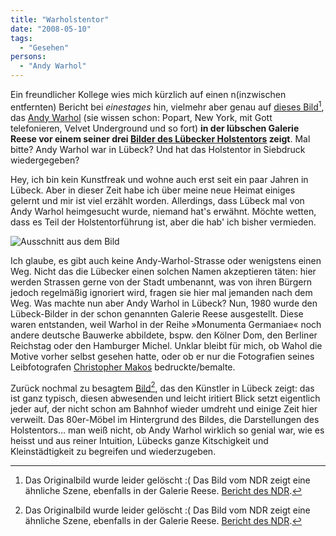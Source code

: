 ```yaml
---
title: "Warholstentor"
date: "2008-05-10"
tags:
  - "Gesehen"
persons:
  - "Andy Warhol"
---
```


Ein freundlicher Kollege wies mich kürzlich auf einen n(inzwischen entfernten) Bericht bei _einestages_ hin, vielmehr aber genau auf [dieses Bild](https://www.ndr.de/kultur/kunst/warhol113_v-contentxl.jpg)[^1], das [Andy Warhol](http://de.wikipedia.org/wiki/Andy_Warhol) (sie wissen schon: Popart, New York, mit Gott telefonieren, Velvet Underground und so fort) **in der lübschen Galerie Reese vor einem seiner drei [Bilder des Lübecker Holstentors](http://dokbase.digicult-museen.net/eingabe/bilder/data/600/72/2008-126.jpg) zeigt**. Mal bitte? Andy Warhol war in Lübeck? Und hat das Holstentor in Siebdruck wiedergegeben?

Hey, ich bin kein Kunstfreak und wohne auch erst seit ein paar Jahren in Lübeck. Aber in dieser Zeit habe ich über meine neue Heimat einiges gelernt und mir ist viel erzählt worden. Allerdings, dass Lübeck mal von Andy Warhol heimgesucht wurde, niemand hat's erwähnt. Möchte wetten, dass es Teil der Holstentorführung ist, aber die hab' ich bisher vermieden.

![Ausschnitt aus dem Bild](/img/codecandies/ZZ3EA71AF5.png)

Ich glaube, es gibt auch keine Andy-Warhol-Strasse oder wenigstens einen Weg. Nicht das die Lübecker einen solchen Namen akzeptieren täten: hier werden Strassen gerne von der Stadt umbenannt, was von ihren Bürgern jedoch regelmäßig ignoriert wird, fragen sie hier mal jemanden nach dem Weg. Was machte nun aber Andy Warhol in Lübeck? Nun, 1980 wurde den Lübeck-Bilder in der schon genannten Galerie Reese ausgestellt. Diese waren entstanden, weil Warhol in der Reihe »Monumenta Germaniae« noch andere deutsche Bauwerke abbildete, bspw. den Kölner Dom, den Berliner Reichstag oder den Hamburger Michel. Unklar bleibt für mich, ob Wahol die Motive vorher selbst gesehen hatte, oder ob er nur die Fotografien seines Leibfotografen [Christopher Makos](http://en.wikipedia.org/wiki/Christopher_Makos) bedruckte/bemalte.

Zurück nochmal zu besagtem [Bild](https://www.ndr.de/kultur/kunst/warhol113_v-contentxl.jpg)[^1], das den Künstler in Lübeck zeigt: das ist ganz typisch, diesen abwesenden und leicht iritiert Blick setzt eigentlich jeder auf, der nicht schon am Bahnhof wieder umdreht und einige Zeit hier verweilt. Das 80er-Möbel im Hintergrund des Bildes, die Darstellungen des Holstentors… man weiß nicht, ob Andy Warhol wirklich so genial war, wie es heisst und aus reiner Intuition, Lübecks ganze Kitschigkeit und Kleinstädtigkeit zu begreifen und wiederzugeben.

[^1]: Das Originalbild wurde leider gelöscht :( Das Bild vom NDR zeigt eine ähnliche Szene, ebenfalls in der Galerie Reese. [Bericht des NDR](https://www.ndr.de/geschichte/chronologie/Andy-Warhol-bringt-die-Pop-Art-vor-40-Jahren-nach-Luebeck,andywarhol101.html).
